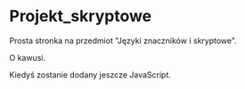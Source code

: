 # Projekt_skryptowe

Prosta stronka na przedmiot "Języki znaczników i skryptowe".

O kawusi.

Kiedyś zostanie dodany jeszcze JavaScript.